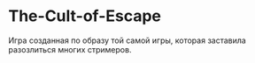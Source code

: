 # The-Cult-of-Escape
Игра созданная по образу той самой игры, которая заставила разозлиться многих стримеров.
